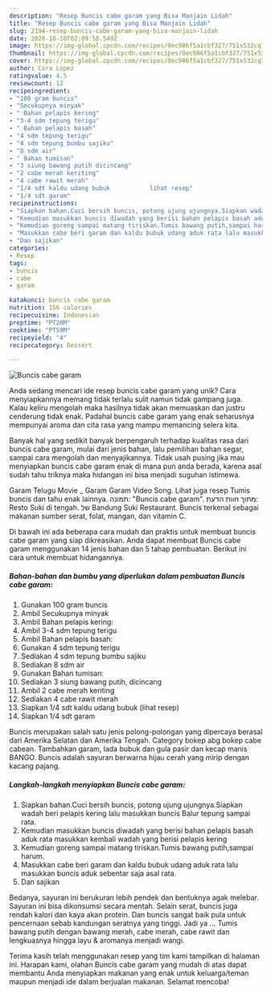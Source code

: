 ```yaml
---
description: "Resep Buncis cabe garam yang Bisa Manjain Lidah"
title: "Resep Buncis cabe garam yang Bisa Manjain Lidah"
slug: 2194-resep-buncis-cabe-garam-yang-bisa-manjain-lidah
date: 2020-10-10T02:09:58.549Z
image: https://img-global.cpcdn.com/recipes/0ec986f5a1cbf327/751x532cq70/buncis-cabe-garam-foto-resep-utama.jpg
thumbnail: https://img-global.cpcdn.com/recipes/0ec986f5a1cbf327/751x532cq70/buncis-cabe-garam-foto-resep-utama.jpg
cover: https://img-global.cpcdn.com/recipes/0ec986f5a1cbf327/751x532cq70/buncis-cabe-garam-foto-resep-utama.jpg
author: Cora Lopez
ratingvalue: 4.5
reviewcount: 12
recipeingredient:
- "100 gram buncis"
- "Secukupnya minyak"
- " Bahan pelapis kering"
- "3-4 sdm tepung terigu"
- " Bahan pelapis basah"
- "4 sdm tepung terigu"
- "4 sdm tepung bumbu sajiku"
- "8 sdm air"
- " Bahan tumisan"
- "3 siung bawang putih dicincang"
- "2 cabe merah keriting"
- "4 cabe rawit merah"
- "1/4 sdt kaldu udang bubuk           lihat resep"
- "1/4 sdt garam"
recipeinstructions:
- "Siapkan bahan.Cuci bersih buncis, potong ujung ujungnya.Siapkan wadah beri pelapis kering lalu masukkan buncis Balur tepung sampai rata."
- "Kemudian masukkan buncis diwadah yang berisi bahan pelapis basah aduk rata masukkan kembali wadah yang berisi pelapis kering"
- "Kemudian goreng sampai matang tiriskan.Tumis bawang putih,sampai harum."
- "Masukkan cabe beri garam dan kaldu bubuk udang aduk rata lalu masukkan buncis aduk sebentar saja asal rata."
- "Dan sajikan"
categories:
- Resep
tags:
- buncis
- cabe
- garam

katakunci: buncis cabe garam 
nutrition: 156 calories
recipecuisine: Indonesian
preptime: "PT20M"
cooktime: "PT59M"
recipeyield: "4"
recipecategory: Dessert

---
```



![Buncis cabe garam](https://img-global.cpcdn.com/recipes/0ec986f5a1cbf327/751x532cq70/buncis-cabe-garam-foto-resep-utama.jpg)

Anda sedang mencari ide resep buncis cabe garam yang unik? Cara menyiapkannya memang tidak terlalu sulit namun tidak gampang juga. Kalau keliru mengolah maka hasilnya tidak akan memuaskan dan justru cenderung tidak enak. Padahal buncis cabe garam yang enak seharusnya mempunyai aroma dan cita rasa yang mampu memancing selera kita.

Banyak hal yang sedikit banyak berpengaruh terhadap kualitas rasa dari buncis cabe garam, mulai dari jenis bahan, lalu pemilihan bahan segar, sampai cara mengolah dan menyajikannya. Tidak usah pusing jika mau menyiapkan buncis cabe garam enak di mana pun anda berada, karena asal sudah tahu triknya maka hidangan ini bisa menjadi suguhan istimewa.

Garam Telugu Movie _ Garam Garam Video Song. Lihat juga resep Tumis buncis dan tahu enak lainnya. תמונה: &#34;Buncis cabe garam&#34;. מתוך חוות הדעת: ‪Resto Suki di tengah.‬ של ‪Bandung Suki Restaurant‬. Buncis terkenal sebagai makanan sumber serat, folat, mangan, dan vitamin C.


Di bawah ini ada beberapa cara mudah dan praktis untuk membuat buncis cabe garam yang siap dikreasikan. Anda dapat membuat Buncis cabe garam menggunakan 14 jenis bahan dan 5 tahap pembuatan. Berikut ini cara untuk membuat hidangannya.

<!--inarticleads1-->

##### Bahan-bahan dan bumbu yang diperlukan dalam pembuatan Buncis cabe garam:

1. Gunakan 100 gram buncis
1. Ambil Secukupnya minyak
1. Ambil  Bahan pelapis kering:
1. Ambil 3-4 sdm tepung terigu
1. Ambil  Bahan pelapis basah:
1. Gunakan 4 sdm tepung terigu
1. Sediakan 4 sdm tepung bumbu sajiku
1. Sediakan 8 sdm air
1. Gunakan  Bahan tumisan:
1. Sediakan 3 siung bawang putih, dicincang
1. Ambil 2 cabe merah keriting
1. Sediakan 4 cabe rawit merah
1. Siapkan 1/4 sdt kaldu udang bubuk           (lihat resep)
1. Siapkan 1/4 sdt garam


Buncis merupakan salah satu jenis polong-polongan yang dipercaya berasal dari Amerika Selatan dan Amerika Tengah. Category bokep abg bokep cabe cabean. Tambahkan garam, lada bubuk dan gula pasir dan kecap manis BANGO. Buncis adalah sayuran berwarna hijau cerah yang mirip dengan kacang pajang. 

<!--inarticleads2-->

##### Langkah-langkah menyiapkan Buncis cabe garam:

1. Siapkan bahan.Cuci bersih buncis, potong ujung ujungnya.Siapkan wadah beri pelapis kering lalu masukkan buncis Balur tepung sampai rata.
1. Kemudian masukkan buncis diwadah yang berisi bahan pelapis basah aduk rata masukkan kembali wadah yang berisi pelapis kering
1. Kemudian goreng sampai matang tiriskan.Tumis bawang putih,sampai harum.
1. Masukkan cabe beri garam dan kaldu bubuk udang aduk rata lalu masukkan buncis aduk sebentar saja asal rata.
1. Dan sajikan


Bedanya, sayuran ini berukuran lebih pendek dan bentuknya agak melebar. Sayuran ini bisa dikonsumsi secara mentah. Selain serat, buncis juga rendah kalori dan kaya akan protein. Dan buncis sangat baik pula untuk pencernaan sebab kandungan seratnya yang tinggi. Jadi ya … Tumis bawang putih dengan bawang merah, cabe merah, cabe rawit dan lengkuasnya hingga layu &amp; aromanya menjadi wangi. 

Terima kasih telah menggunakan resep yang tim kami tampilkan di halaman ini. Harapan kami, olahan Buncis cabe garam yang mudah di atas dapat membantu Anda menyiapkan makanan yang enak untuk keluarga/teman maupun menjadi ide dalam berjualan makanan. Selamat mencoba!

